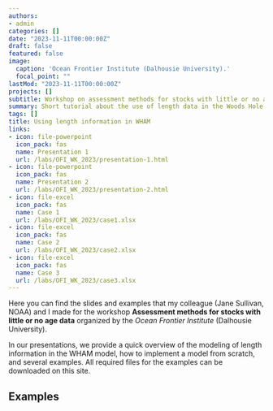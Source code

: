 ```yaml
---
authors:
- admin
categories: []
date: "2023-11-11T00:00:00Z"
draft: false
featured: false
image:
  caption: 'Ocean Frontier Institute (Dalhousie University).'
  focal_point: ""
lastMod: "2023-11-11T00:00:00Z"
projects: []
subtitle: Workshop on assessment methods for stocks with little or no age data
summary: Short tutorial about the use of length data in the Woods Hole Assessment model (WHAM)
tags: []
title: Using length information in WHAM
links:
- icon: file-powerpoint
  icon_pack: fas
  name: Presentation 1
  url: /labs/OFI_WK_2023/presentation-1.html
- icon: file-powerpoint
  icon_pack: fas
  name: Presentation 2
  url: /labs/OFI_WK_2023/presentation-2.html
- icon: file-excel
  icon_pack: fas
  name: Case 1
  url: /labs/OFI_WK_2023/case1.xlsx
- icon: file-excel
  icon_pack: fas
  name: Case 2
  url: /labs/OFI_WK_2023/case2.xlsx
- icon: file-excel
  icon_pack: fas
  name: Case 3
  url: /labs/OFI_WK_2023/case3.xlsx
---
```


Here you can find the slides and examples that my colleague (Jane Sullivan, NOAA) and I made for the workshop 
**Assessment methods for stocks with little or no age data** organized by the *Ocean Frontier Institute* (Dalhousie University).

In our presentations, we provide a quick overview of the modeling of length information in the WHAM model, how to implement a model from
scratch, and several examples. All required files for the examples can be downloaded on this site.

## Examples

